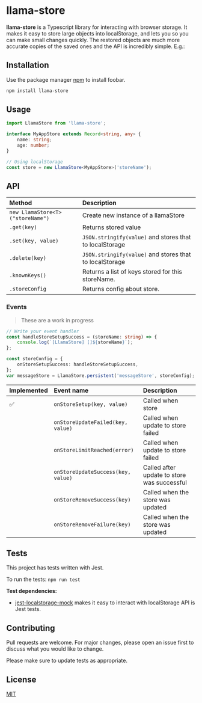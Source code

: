 # llama-store

**llama-store** is a Typescript library for interacting with browser storage.
It makes it easy to store large objects into localStorage, and lets you so you can make small changes quickly. The restored objects are much more accurate copies of the saved ones and the API is incredibly simple. E.g.:

## Installation

Use the package manager [npm](https://www.npmjs.com) to install foobar.

```bash
npm install llama-store
```

## Usage

```typescript
import LlamaStore from 'llama-store';

interface MyAppStore extends Record<string, any> {
    name: string;
    age: number;
}

// Using localStorage
const store = new LlamaStore<MyAppStore>('storeName');
```

## API

| Method                           | Description                                             |
| :------------------------------- | :------------------------------------------------------ |
| `new LlamaStore<T>("storeName")` | Create new instance of a llamaStore                     |
| `.get(key)`                      | Returns stored value                                    |
| `.set(key, value)`               | `JSON.stringify(value)` and stores that to localStorage |
| `.delete(key)`                   | `JSON.stringify(value)` and stores that to localStorage |
| `.knownKeys()`                   | Returns a list of keys stored for this storeName.       |
| `.storeConfig `                  | Returns config about store.                             |

### Events

> These are a work in progress

```typescript
// Write your event handler
const handleStoreSetupSuccess = (storeName: string) => {
    console.log(`[LlamaStore] []${storeName}`);
};

const storeConfig = {
    onStoreSetupSuccess: handleStoreSetupSuccess,
};
var messageStore = LlamaStore.persistent('messageStore', storeConfig);
```

| Implemented | Event name                         | Description                                 |
| :---------- | :--------------------------------- | :------------------------------------------ |
| ✅          | `onStoreSetup(key, value)`         | Called when store                           |
|             | `onStoreUpdateFailed(key, value)`  | Called when update to store failed          |
|             | `onStoreLimitReached(error)`       | Called when update to store failed          |
|             | `onStoreUpdateSuccess(key, value)` | Called after update to store was successful |
|             | `onStoreRemoveSuccess(key)`        | Called when the store was updated           |
|             | `onStoreRemoveFailure(key)`        | Called when the store was updated           |

## Tests

This project has tests written with Jest.

To run the tests: `npm run test`

**Test dependencies:**

-   [jest-localstorage-mock](https://www.npmjs.com/package/jest-localstorage-mock) makes it easy to interact with localStorage API is Jest tests.

## Contributing

Pull requests are welcome. For major changes, please open an issue first to discuss what you would like to change.

Please make sure to update tests as appropriate.

## License

[MIT](https://choosealicense.com/licenses/mit/)
